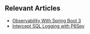 ## Relevant Articles
- [Observability With Spring Boot 3](https://www.baeldung.com/spring-boot-3-observability)
- [Intercept SQL Logging with P6Spy](https://www.baeldung.com/java-p6spy-intercept-sql-logging)

